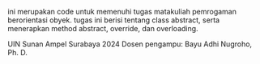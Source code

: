 ini merupakan code untuk memenuhi tugas matakuliah pemrogaman berorientasi obyek. 
tugas ini berisi tentang class abstract, serta menerapkan method abstract, override, dan overloading.

UIN Sunan Ampel Surabaya 2024
Dosen pengampu: Bayu Adhi Nugroho, Ph. D.
